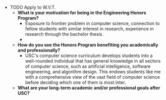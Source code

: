 - TODO Apply to W.V.T.
	- **What is your motivation for being in the Engineering Honors Program?**
		- Exposure to frontier problem in computer science, connection to fellow students with similar interest in research, experience in research through the bachelor thesis.
		-
	- **How do you see the Honors Program benefiting you academically and professionally?**
		- USC's computer science curriculum develops students into a well-rounded individual that has general knowledge in all sectors of computer science, such as artificial intelligence, software engineering, and algorithm design. This endows students like me with a comprehensive view of the vast field of computer science before deciding which one of them is most inter.
	- **What are your long-term academic and/or professional goals after USC?**